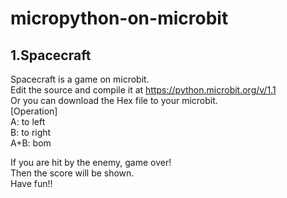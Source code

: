 # micropython-on-microbit
## 1.Spacecraft
 Spacecraft is a game on microbit. <br>
 Edit the source and compile it at https://python.microbit.org/v/1.1<br>
 Or you can download the Hex file to your microbit.<br>
[Operation]<br>
 A: to left<br>
 B: to right<br>
 A+B: bom<br>

 If you are hit by the enemy, game over!<br> 
 Then the score will be shown.<br>
 Have fun!!<br>
